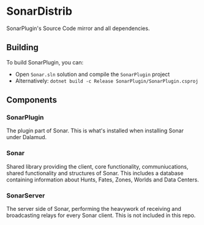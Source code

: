 # SonarDistrib
SonarPlugin's Source Code mirror and all dependencies.

## Building
To build SonarPlugin, you can:
- Open `Sonar.sln` solution and compile the `SonarPlugin` project
- Alternatively: `dotnet build -c Release SonarPlugin/SonarPlugin.csproj`

## Components
### SonarPlugin
The plugin part of Sonar. This is what's installed when installing Sonar under Dalamud.

### Sonar
Shared library providing the client, core functionality, communiucations, shared functionality and structures of Sonar. This includes a database containing information about Hunts, Fates, Zones, Worlds and Data Centers.

### SonarServer
The server side of Sonar, performing the heavywork of receiving and broadcasting relays for every Sonar client. 
This is not included in this repo.
